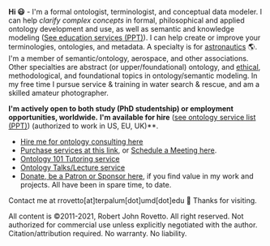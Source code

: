 **Hi :smiley:** - I'm a formal ontologist, terminologist, and conceptual data modeler. I can help _clarify complex concepts_ in formal, philosophical and applied ontology development and use, as well as semantic and knowledge modeling ([See education services (PPT)](https://www.slideshare.net/RobertRovetto/ontology-courses-education)). I can help create or improve your terminologies, ontologies, and metadata. A specialty is for [astronautics](https://ontospace.wordpress.com) :earth_americas:. I'm a member of semantic/ontology, aerospace, and other associations. Other specialties are abstract (or upper/foundational) ontology, and [ethical](https://github.com/rrovetto/Ethical-Ontology-Development), methodological, and foundational topics in ontology/semantic modeling. In my free time I pursue service & training in water search & rescue, and am a skilled amateur photographer.

**I'm actively open to both study (PhD studentship) or employment opportunities, worldwide.**
**I'm available for hire** ([see ontology service list (PPT)](https://www.slideshare.net/RobertRovetto/ontology-services-238070099)) (authorized to work in US, EU, UK)**.
* [Hire me for ontology consulting here](https://tinyurl.com/34u9w6wx)
* [Purchase services at this link](https://tinyurl.com/yas7trzy), or [Schedule a Meeting here](http://my.setmore.com/bookingpage/f18db686-98bb-41dd-9097-35218b2a1091/services/sb83f723d7838e4484783cc5a1c675f0e6eedf99d).
* [Ontology 101 Tutoring service](http://my.setmore.com/bookingpage/f18db686-98bb-41dd-9097-35218b2a1091/services/s7f4dbc7d873cce380b7f73062d5d72f619fe042a)
* [Ontology Talks/Lecture service](http://my.setmore.com/bookingpage/f18db686-98bb-41dd-9097-35218b2a1091/services/s218822e77fee416ed3085be8eda045d6015d6d24)
* [Donate, be a Patron or Sponsor here](https://gogetfunding.com/knowledge-organization-services-ontology-terminology-metadata-concept-analysis/), if you find value in my work and projects. All have been in spare time, to date.

Contact me at rrovetto[at]terpalum[dot]umd[dot]edu 💬  Thanks for visiting.

All content is ©2011-2021, Robert John Rovetto. All right reserved. Not authorized for commercial use unless explicitly negotiated with the author. Citation/attribution required. No warranty. No liability.

<!--
**rrovetto/rrovetto** is a ✨ _special_ ✨ repository because its `README.md` (this file) appears on your GitHub profile.

Here are some ideas to get you started:

- 🔭 I’m currently working on ...
- 🌱 I’m currently learning ...
- 👯 I’m looking to collaborate on ...
- 🤔 I’m looking for help with ...
- 💬 Ask me about ...
- 📫 How to reach me: ...
- 😄 Pronouns: ...
- ⚡ Fun fact: ...
- 👋
-->
